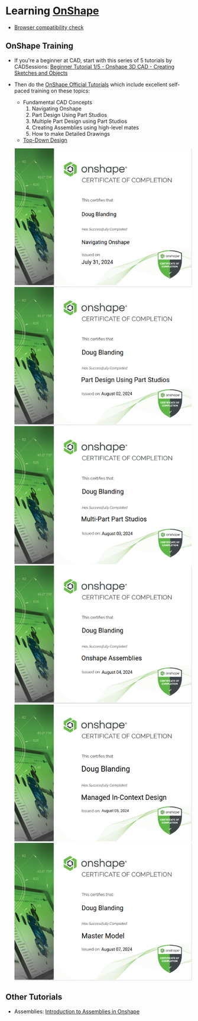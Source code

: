 # Learning [OnShape](https://cad.onshape.com/signin)
* [Browser compatibility check](https://cad.onshape.com/check)

## OnShape Training
* If you're a beginner at CAD, start with this series of 5 tutorials by CADSessions: [Beginner Tutorial 1/5 - Onshape 3D CAD - Creating Sketches and Objects](https://www.youtube.com/watch?v=pMWnsHpDlQE)
* Then do the [OnShape Official Tutorials](https://learn.onshape.com/learn/dashboard) 
which include excellent self-paced training on these topics:
    * Fundamental CAD Concepts
        1. Navigating Onshape
        2. Part Design Using Part Studios
        3. Multiple Part Design using Part Studios
        4. Creating Assemblies using high-level mates
        5. How to make Detailed Drawings
    * [Top-Down Design](https://learn.onshape.com/learn/learning-path/top-down-design)

    ![certificate 1](imgs/Navigating_Onshape.png)
    ![certificate 2](imgs/Part_Design_Using_Part_Studios.png)
    ![certificate 3](imgs/Multi-Part_Part_Studios.png)
    ![certificate 4](imgs/Onshape_Assemblies.png)
    ![certificate 5](imgs/Managed_In-Context_Design.png)
    ![certificate 6](imgs/Master_Model.png)
    
## Other Tutorials
* Assemblies: [Introduction to Assemblies in Onshape](https://www.youtube.com/watch?v=2cXMjxNduSA)

